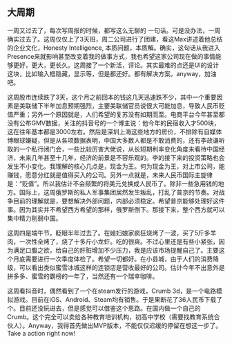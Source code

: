 ## 大周期

一周又过去了，每次写周报的时候，都写这么无聊的 一句话。可是没办法，一周确实过去了。这周仅仅上了3天班，周二公司进行了团建，看这Max讲述着他总结的企业文化，Honesty Intelligence, 本质问题，本质解。确实，这句话从我进入Presence来就影响甚至改变着我的做事方式，我也希望这家公司现在做的事情能够更好，更大，更长久。这周接了一个新活，评论。其实最难的点还是UI的设计这块，比如输入框隐藏，显示等，但是都还好。都有解决方案。anyway，加油吧。

这周股市连续跌了3天，这个月之前回本的钱这几天迅速跌不少，其中一个重要因素是美联储下半年加息预期强烈，主要美联储官员说很大可能加息，导致人民币贬值严重；另外一个原因就是，人们希望的复苏没有如期而至。电商平台今年甚至都没有公布GMV数据，关注的抖音号的一个博主说：他今年的民宿收入才500块，这在往年基本都是3000左右。然后是深圳上海这些地方的房价，不排除有自媒体博眼球嫌疑，但是从各项数据表明，中国大多数人都是不敢消费的，还有李政谦听取的一个私行闭门会，一些比较厉害大佬说，从长短期利率变化角度来看待中国经济，未来几年甚至十几年，经济的前景是不容乐观的。李的接下来的投资策略也会发生不小变化。我理解的核心几点是，现金为王。何为现金为王，对上市公司，能赚钱，愿意分红就是值得买入的公司。另外一点就是，未来人民币国际主旋律是：“贬值”。所以我估计不会频繁的将美元兑换成人民币了。除非一些急用钱的地方。国际上，这周俄罗斯的私人军事集团居然发生叛乱，打乱了普京的节奏。对战争目前的理解就是，要想解决外部问题，内部必须稳定。希望普京能够处理好这件事。因为其实并不希望西方希望的那样，俄罗斯倒下。那接下来，整个西方就可以集中精力削弱中国。

这周四是端午节，眨眼半年过去了。在媳妇娘家疯狂烧烤了一波，买了5斤多羊肉，一次性全烤了，烧了十多斤小龙虾。吃的很爽。不过心里还是有些小紧张，因为满足口腹之欲，给自己的肝脏增加不少压力，我是应该市场提醒自己了。主要这个月底需要进行一次季度体检了。希望一切都好。在小县城，由于人们的消费降级，可以看出类似蜜雪冰城这样的连锁店是营收最好的公司。估计今年不出意外是拼多多、蜜雪的霸榜的一年了，当然还有一个瑞幸咖啡。

这周看抖音时，偶然看到了一个在steam发行的游戏，Crumb 3d，是一个电路模拟游戏。目前在iOS、Android、Steam均有销售。于是果断花了36人民币下载了个。目前还没玩进去，但是感觉可以借鉴这个思路。在国内做一个自己的Crumb。这个完全可以卖给各种教育培训机构，初高中学校（需要找教育系统合伙人）。Anyway，我得首先做出MVP版本，不能仅仅迟缓的停留在想这一步了。Take a action right now!